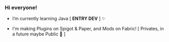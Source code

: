 ### Hi everyone!

- I’m currently learning Java [ **ENTRY DEV**  ] ✨

- I'm making Plugins on Spigot & Paper, and Mods on Fabric! [ Privates, in a future maybe Public 🤔 ]
